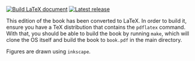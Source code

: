 [![Build LaTeX document](https://github.com/besturingssystemen/xv6-riscv-book/actions/workflows/latex-build.yml/badge.svg)](https://github.com/besturingssystemen/xv6-riscv-book/actions/workflows/latex-build.yml)
[![Latest release](https://badgen.net/github/release/besturingssystemen/xv6-riscv-book/latest)](https://github.com/besturingssystemen/xv6-riscv-book/releases/latest)

This edition of the book has been converted to LaTeX.
In order to build it, ensure you have a TeX distribution that contains
the `pdflatex` command. With that, you should be able to build the book
by running `make`, which will clone the OS itself and build the book
to `book.pdf` in the main directory.

Figures are drawn using `inkscape`.
